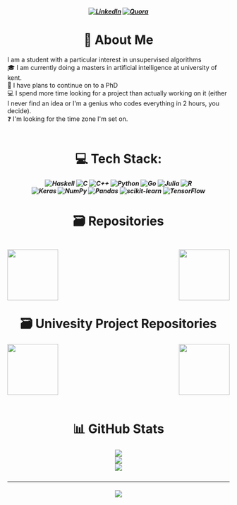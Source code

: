 

<h5 align="center">

[![LinkedIn](https://img.shields.io/badge/LinkedIn-%230077B5.svg?logo=linkedin&logoColor=white)](https://linkedin.com/in/Tom-Hermann)
[![Quora](https://img.shields.io/badge/Quora-%23B92B27.svg?logo=Quora&logoColor=white)](https://quora.com/profile/Thoum-Hermann)

</h5>

<h1 align="center"> 💫 About Me </h1>

I am a student with a particular interest in unsupervised algorithms<br>🎓 I am currently doing a masters in artificial intelligence at university of kent.<br>🔬 I have plans to continue on to a PhD<br>💻 I spend more time looking for a project than actually working on it (either I never find an idea or I'm a genius who codes everything in 2 hours, you decide).<br>❓ I'm looking for the time zone I'm set on.<br><br>



<h1 align="center">  💻 Tech Stack: </h1>

<h5 align="center">

![Haskell](https://img.shields.io/badge/Haskell-5e5086?style=plastic&logo=haskell&logoColor=white)
![C](https://img.shields.io/badge/c-%2300599C.svg?style=plastic&logo=c&logoColor=white)
![C++](https://img.shields.io/badge/c++-%2300599C.svg?style=plastic&logo=c%2B%2B&logoColor=white)
![Python](https://img.shields.io/badge/python-3670A0?style=plastic&logo=python&logoColor=ffdd54)
![Go](https://img.shields.io/badge/go-%2300ADD8.svg?style=plastic&logo=go&logoColor=white)
![Julia](https://img.shields.io/badge/-Julia-9558B2?style=plastic&logo=julia&logoColor=white)
![R](https://img.shields.io/badge/r-%23276DC3.svg?style=plastic&logo=r&logoColor=white)
<br>
![Keras](https://img.shields.io/badge/Keras-%23D00000.svg?style=plastic&logo=Keras&logoColor=white)
![NumPy](https://img.shields.io/badge/numpy-%23013243.svg?style=plastic&logo=numpy&logoColor=white)
![Pandas](https://img.shields.io/badge/pandas-%23150458.svg?style=plastic&logo=pandas&logoColor=white)
![scikit-learn](https://img.shields.io/badge/scikit--learn-%23F7931E.svg?style=plastic&logo=scikit-learn&logoColor=white)
![TensorFlow](https://img.shields.io/badge/TensorFlow-%23FF6F00.svg?style=plastic&logo=TensorFlow&logoColor=white)

</h5>

<h1 align="center"> 🗃️ Repositories </h1>

<h5>
<br>
<div width="100%" align="up">
    <a align="left" href="https://github.com/Tom-Hermann/Epitech-Lobby-Project" title="Epitech-Lobby-Project">
        <img align="left" height="115" src="https://github-readme-stats.vercel.app/api/pin/?username=Tom-Hermann&repo=Epitech-Lobby-Project&theme=react&border_color=61dafb&border_radius=10">
    </a>
    <a align="right" href="https://github.com/Tom-Hermann/My-Genetic-Art-Algorithm" title="My-Genetic-Art-Algorithm">
        <img align="right" height="115" src="https://github-readme-stats.vercel.app/api/pin/?username=Tom-Hermann&repo=My-Genetic-Art-Algorithm&theme=react&border_color=61dafb&border_radius=10">
    </a>
</div>
</h5>
<br><br><br><br><br>

<h1 align="center"> 🗃️ Univesity Project Repositories </h1>

<div width="10%" align="Left">
    <a align="left" href="https://github.com/Tom-Hermann/Kent-MCS-Project" title="Kent-MCS-Project">
        <img align="center" height="115" src="https://github-readme-stats.vercel.app/api/pin/?username=Tom-Hermann&repo=Kent-MCS-Project&theme=react&border_color=61dafb&border_radius=10">
    </a>
    <a align="right" href="https://github.com/nathan-hoche/CarRacing" title="RL-Car-Racing-Benchmark">
        <img align="right" height="115" src="https://github-readme-stats.vercel.app/api/pin/?username=nathan-hoche&repo=CarRacing&theme=react&border_color=61dafb&border_radius=10">
    </a>
</div>
</h5>


<br>

 <h1 align="center"> 📊 GitHub Stats </h1>

 <h5 align="center">

![](https://github-readme-stats.vercel.app/api?username=Tom-Hermann&theme=dark&hide_border=false&include_all_commits=false&count_private=true)<br/>
![](https://github-readme-streak-stats.herokuapp.com/?user=Tom-Hermann&theme=dark&hide_border=false)<br/>
![](https://github-readme-stats.vercel.app/api/top-langs/?username=Tom-Hermann&theme=dark&hide_border=false&include_all_commits=false&count_private=true&layout=compact)

</h5>

---
 <h5 align="center">

[![](https://visitcount.itsvg.in/api?id=Tom-Hermann&icon=0&color=0)](https://visitcount.itsvg.in)
</h5>
